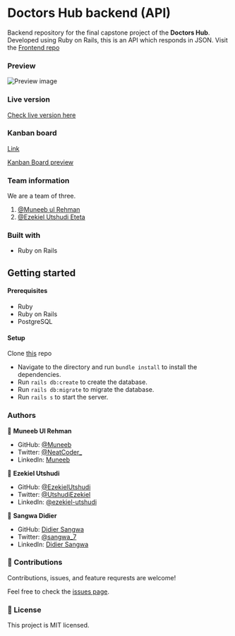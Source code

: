 # Doctors Hub backend (API)

Backend repository for the final capstone project of the **Doctors Hub**. Developed using Ruby on Rails, this is an API which responds in JSON.
Visit the [Frontend repo]()

### Preview

![Preview image]()

### Live version

[Check live version here]()

### Kanban board

[Link]()

[Kanban Board preview]()

### Team information

We are a team of three.

1. [@Muneeb ul Rehman](https://github.com/muneebulrehman)
2. [@Ezekiel Utshudi Eteta](https://github.com/EzekielUtshudi)

### Built with

- Ruby on Rails

## Getting started

#### Prerequisites

- Ruby
- Ruby on Rails
- PostgreSQL

#### Setup

Clone [this](https://github.com/muneebulrehman/doctors-hub-backend) repo

- Navigate to the directory and run `bundle install` to install the dependencies.
- Run `rails db:create` to create the database.
- Run `rails db:migrate` to migrate the database.
- Run `rails s` to start the server.

### Authors

👤 **Muneeb Ul Rehman**

- GitHub: [@Muneeb](https://github.com/muneebulrehman)
- Twitter: [@NeatCoder\_](https://twitter.com/NeatCoder_)
- LinkedIn: [Muneeb](https://www.linkedin.com/in/muneebulrehman/)

👤 **Ezekiel Utshudi**

- GitHub: [@EzekielUtshudi](https://github.com/EzekielUtshudi)
- Twitter: [@UtshudiEzekiel](https://twitter.com/UtshudiEzekiel)
- LinkedIn: [@ezekiel-utshudi](https://www.linkedin.com/in/ezekiel-utshudi-195782162/)

👤 **Sangwa Didier**

- GitHub: [Didier Sangwa](https://github.com/sangwa7)
- Twitter: [@sangwa_7](https://twitter.com/sangwa_7)
- LinkedIn: [Didier Sangwa](https://www.linkedin.com/in/didier-sangwa)



### 🤝 Contributions

Contributions, issues, and feature requrests are welcome!

Feel free to check the [issues page](https://github.com/muneebulrehman/doctors-hub-backend/issues).

### 📝 License

This project is MIT licensed.